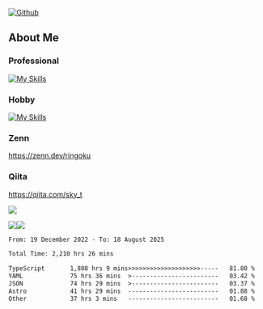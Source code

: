 [![Github](https://img.shields.io/github/followers/skyt-a?label=Follow&style=social)](https://github.com/skyt-a)

## About Me
### Professional
[![My Skills](https://skillicons.dev/icons?i=react,ts,js,nodejs,java,graphql,firebase,githubactions&theme=light)](https://skillicons.dev)
### Hobby
[![My Skills](https://skillicons.dev/icons?i=unity,rust,py&theme=light)](https://skillicons.dev)

### Zenn
https://zenn.dev/ringoku
### Qiita
https://qiita.com/sky_t


![](https://github-profile-summary-cards.vercel.app/api/cards/profile-details?username=skyt-a&theme=default)

![](https://github-profile-summary-cards.vercel.app/api/cards/repos-per-language?username=skyt-a&theme=default)![](https://github-profile-summary-cards.vercel.app/api/cards/stats?username=RinGoku&theme=default)

<!--START_SECTION:waka-->

```txt
From: 19 December 2022 - To: 18 August 2025

Total Time: 2,210 hrs 26 mins

TypeScript       1,808 hrs 9 mins>>>>>>>>>>>>>>>>>>>>-----   81.80 %
YAML             75 hrs 36 mins  >------------------------   03.42 %
JSON             74 hrs 29 mins  >------------------------   03.37 %
Astro            41 hrs 29 mins  -------------------------   01.88 %
Other            37 hrs 3 mins   -------------------------   01.68 %
```

<!--END_SECTION:waka-->

